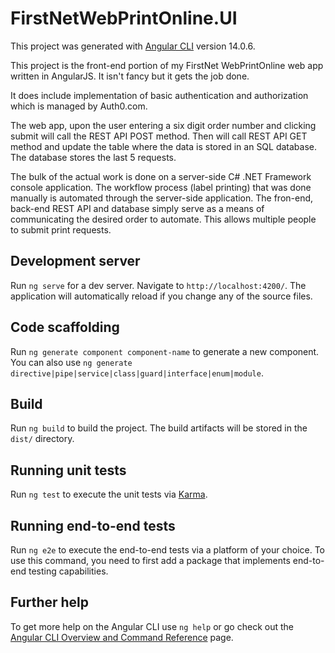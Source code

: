 # FirstNetWebPrintOnline.UI

This project was generated with [Angular CLI](https://github.com/angular/angular-cli) version 14.0.6.

This project is the front-end portion of my FirstNet WebPrintOnline web app written in AngularJS. It isn't fancy but it gets the job done. 

It does include implementation of basic authentication and authorization which is managed by Auth0.com. 

The web app, upon the user entering a six digit order number and clicking submit will call the REST API POST method. Then will call REST API GET method 
and update the table where the data is stored in an SQL database. The database stores the last 5 requests.

The bulk of the actual work is done on a server-side C# .NET Framework console application. The workflow process (label printing) that was done manually is automated through the server-side application. The fron-end, back-end REST API and database simply serve as a means of communicating the desired order to automate. This allows
multiple people to submit print requests.

## Development server

Run `ng serve` for a dev server. Navigate to `http://localhost:4200/`. The application will automatically reload if you change any of the source files.

## Code scaffolding

Run `ng generate component component-name` to generate a new component. You can also use `ng generate directive|pipe|service|class|guard|interface|enum|module`.

## Build

Run `ng build` to build the project. The build artifacts will be stored in the `dist/` directory.

## Running unit tests

Run `ng test` to execute the unit tests via [Karma](https://karma-runner.github.io).

## Running end-to-end tests

Run `ng e2e` to execute the end-to-end tests via a platform of your choice. To use this command, you need to first add a package that implements end-to-end testing capabilities.

## Further help

To get more help on the Angular CLI use `ng help` or go check out the [Angular CLI Overview and Command Reference](https://angular.io/cli) page.
